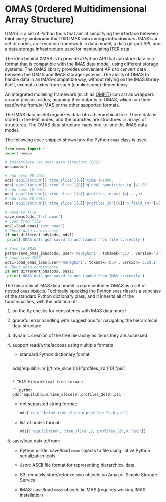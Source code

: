 # **OMAS** (**O**rdered **M**ultidimensional **A**rray **S**tructure)

OMAS is a set of Python tools that aim at simplifying the interface between third-party codes and the ITER IMAS data storage infrastructure. IMAS is a set of codes, an execution framework, a data model, a data get/put API, and a data storage infrastructure used for manipulating ITER data.

The idea behind OMAS is to provide a Python API that can store data in a format that is compatible with the IMAS data model, using different storage systems. The OMAS library provides convenient APIs to convert data between the OMAS and IMAS storage systems. The ability of OMAS to handle data in an IMAS-compatible way, without relying on the IMAS library itself, exempts codes from such (cumbersome) dependency.

An integrated modeling framework (such as [OMFIT](http://gafusion.github.io/OMFIT-source)) can act as wrappers around physics codes, mapping their outputs to OMAS, which can then read/write from/to IMAS or the other supported formats.

The IMAS data model organizes data into a hierarchical tree. There data is stored in the leaf nodes, and the branches are structures or arrays of structures. The OMAS data structure maps one-to-one the IMAS data model.

The following code snipplet shows how the Python `omas` class is used.

  ```python
from omas import *
import numpy

# instantiate new omas data structure (ODS)
ods=omas()

# add some 0D data
ods['equilibrium']['time_slice'][0]['time']=1000.
ods['equilibrium']['time_slice'][0]['global_quantities.ip']=1.E6
# add some 1D data
ods['equilibrium']['time_slice'][0]['profiles_1d.psi']=[1,2,3]
# add some 2D data
ods['equilibrium']['time_slice'][0]['profiles_2d'][0]['b_field_tor']=[[1,2,3],[4,5,6]]

# Save to file
save_omas(ods,'test.omas')
# Load from file
ods1=load_omas('test.omas')
# Check data consistency
if not different_ods(ods, ods1):
   print('OMAS data got saved to and loaded from file correctly')

# Save to IMAS
paths=save_omas_imas(ods, user='meneghini', tokamak='D3D', version='3.10.1', shot=133221, run=0, new=False)
# Load from IMAS
ods1=load_omas_imas(user='meneghini', tokamak='D3D', version='3.10.1', shot=133221, run=0, paths=paths)
# Check data consistency
if not different_ods(ods, ods1):
   print('OMAS data got saved to and loaded from IMAS correctly')
  ```

The hierarchical IMAS data model is represented in OMAS as a set of nested `omas` objects. Techically speaking the Python `omas` class is a subclass of the standard Python dictionary class, and it inherits all of the functionalities, with the addition of:

1. on the fly checks for consistency with IMAS data model

2. graceful error handling with suggestions for navigating the hierarchical data structure

3. dynamic creation of the tree hierarchy as items they are accessed

4. support read/write/access using multiple formats

	* standard Python dictionary format:
	
	  ```python
     ods['equilibrium']['time_slice'][0]['profiles_2d'][0]['psi']
	  ```

	* IMAS hierarchical tree format:
	
	  ```python
	  ods['equilibrium.time_slice[0].profiles_2d[0].psi']
	  ```
	
	* dot separated string format: 
	
	  ```python
	  ods['equilibrium.time_slice.0.profiles_2d.0.psi']
	  ```
	
	* list of nodes format:
	
	  ```python
	  ods[['equilibrium','time_slice',0,'profiles_2d',0,'psi']]
	  ```

5. save/load data to/from:
 
   * Python pickle: save/load `omas` objects to file using native Python serialization tools

	* Json: ASCII file format for representing hierarchical data

   * S3: remotely store/retrieve `omas` objects on Amazon Simple Storage Service 

   * IMAS: save/load `omas` objects to IMAS (requires working IMAS installation)

